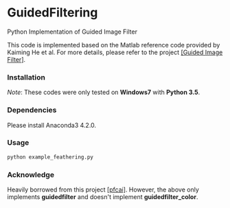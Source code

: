 # GuidedFiltering
Python Implementation of Guided Image Filter

This code is implemented based on the Matlab reference code provided by Kaiming He et al.
For more details, please refer to the project [[Guided Image Filter]](http://kaiminghe.com/eccv10/index.html).

### Installation
*Note*: These codes were only tested on **Windows7** with **Python 3.5**.

### Dependencies
Please install Anaconda3 4.2.0.

### Usage
```python
python example_feathering.py
```

### Acknowledge
Heavily borrowed from this project [[pfcai]](https://github.com/pfchai/GuidedFilter).
However, the above only implements **guidedfilter** and doesn't implement **guidedfilter_color**.
